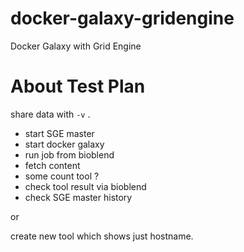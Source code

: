 # docker-galaxy-gridengine
Docker Galaxy with Grid Engine

# About Test Plan

share data with ```-v``` .

* start SGE master
* start docker galaxy
* run job from bioblend
 * fetch content
 * some count tool ?
* check tool result via bioblend
* check SGE master history

or 

create new tool which shows just hostname.

